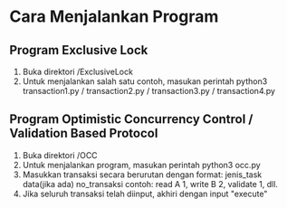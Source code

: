 # Cara Menjalankan Program 

## Program Exclusive Lock
1. Buka direktori /ExclusiveLock
2. Untuk menjalankan salah satu contoh, masukan perintah python3 transaction1.py / transaction2.py / transaction3.py / transaction4.py

## Program Optimistic Concurrency Control / Validation Based Protocol
1. Buka direktori /OCC
2. Untuk menjalankan program, masukan perintah python3 occ.py
3. Masukkan transaksi secara berurutan dengan format: jenis_task data(jika ada) no_transaksi
contoh: read A 1, write B 2, validate 1, dll.
4. Jika seluruh transaksi telah diinput, akhiri dengan input "execute"